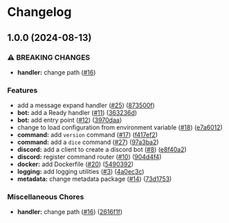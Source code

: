 # Changelog

## 1.0.0 (2024-08-13)


### ⚠ BREAKING CHANGES

* **handler:** change path ([#16](https://github.com/aqyuki/tubu/issues/16))

### Features

* add a message expand handler ([#25](https://github.com/aqyuki/tubu/issues/25)) ([873500f](https://github.com/aqyuki/tubu/commit/873500faa6bb6a185b14369e0331a69b661ed64f))
* **bot:** add a Ready handler ([#11](https://github.com/aqyuki/tubu/issues/11)) ([363236d](https://github.com/aqyuki/tubu/commit/363236d3d38c5dff43c5b056dc03f61b2dd0fddd))
* **bot:** add entry point ([#12](https://github.com/aqyuki/tubu/issues/12)) ([3970daa](https://github.com/aqyuki/tubu/commit/3970daaac1b8d9bd0bb426e7baf7c8200ee1ba67))
* change to load configuration from environment variable ([#18](https://github.com/aqyuki/tubu/issues/18)) ([e7a6012](https://github.com/aqyuki/tubu/commit/e7a6012082051b561000cbde7a3a302d953178af))
* **command:** add `version` command ([#17](https://github.com/aqyuki/tubu/issues/17)) ([f417ef2](https://github.com/aqyuki/tubu/commit/f417ef252968ef9190a91ada947625c89a6e369b))
* **command:** add a `dice` command ([#27](https://github.com/aqyuki/tubu/issues/27)) ([97a3ba2](https://github.com/aqyuki/tubu/commit/97a3ba258b8ded5bf5ffad0e9be4b0f09d8b443c))
* **discord:** add a client to create a discord bot ([#8](https://github.com/aqyuki/tubu/issues/8)) ([e8f40a2](https://github.com/aqyuki/tubu/commit/e8f40a242afeb293f87edd13db65c9ac20d1425d))
* **discord:** register command router ([#10](https://github.com/aqyuki/tubu/issues/10)) ([904d4f4](https://github.com/aqyuki/tubu/commit/904d4f4e7e0b2b454dd5f89391cf871fef4e1d99))
* **docker:** add Dockerfile ([#20](https://github.com/aqyuki/tubu/issues/20)) ([5490392](https://github.com/aqyuki/tubu/commit/549039202b2b7c8ddbdbb6aa858264946cb64202))
* **logging:** add logging utilities ([#3](https://github.com/aqyuki/tubu/issues/3)) ([4a0ec3c](https://github.com/aqyuki/tubu/commit/4a0ec3cf273ad9eb1eab941b4197fbadef826214))
* **metadata:** change metadata package ([#14](https://github.com/aqyuki/tubu/issues/14)) ([73d1753](https://github.com/aqyuki/tubu/commit/73d1753b8f9ef8bba47a9866f03db5ea0ecd08bd))


### Miscellaneous Chores

* **handler:** change path ([#16](https://github.com/aqyuki/tubu/issues/16)) ([2616f1f](https://github.com/aqyuki/tubu/commit/2616f1f32744a2b00a15221f900d2d04df0bf6cb))

